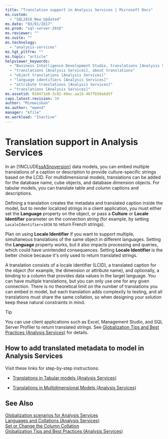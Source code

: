 ```yaml
---
title: "Translation support in Analysis Services | Microsoft Docs"
ms.custom: 
  - "SQL2016_New_Updated"
ms.date: "03/01/2017"
ms.prod: "sql-server-2016"
ms.reviewer: ""
ms.suite: ""
ms.technology: 
  - "analysis-services"
ms.tgt_pltfrm: ""
ms.topic: "article"
helpviewer_keywords: 
  - "Business Intelligence Development Studio, translations [Analysis Services]"
  - "translations [Analysis Services], about translations"
  - "object translations [Analysis Services]"
  - "language identifiers [Analysis Services]"
  - "attribute translations [Analysis Services]"
  - "translations [Analysis Services]"
ms.assetid: 018471e0-3c82-49ec-aa16-467fb58a6d5f
caps.latest.revision: 34
author: "Minewiskan"
ms.author: "owend"
manager: "kfile"
ms.workload: "Inactive"
---
```

# Translation support in Analysis Services
  In an [!INCLUDE[ssASnoversion](../includes/ssasnoversion-md.md)] data models, you can embed multiple translations of a caption or description to provide culture-specific strings based on the LCID. For multidimensional models, translations can be added for the database name, cube objects, and database dimension objects. For tabular models, you can translate table and column captions and descriptions.  
  
 Defining a translation creates the metadata and translated caption inside the model, but to render localized strings in a client application, you must either set the **Language** property on the object, or pass a **Culture** or **Locale Identifier** parameter on the connection string (for example, by setting `LocaleIdentifier=1036` to return French strings).  
  
 Plan on using **Locale Identifier** if you want to support multiple, simultaneous translations of the same object in different languages. Setting the **Language** property works, but it also impacts processing and queries, which could have unintended consequences. Setting **Locale Identifier** is the better choice because it's only used to return translated strings.  
  
 A translation consists of a locale identifier (LCID), a translated caption for the object (for example, the dimension or attribute name), and optionally, a binding to a column that provides data values in the target language. You can have multiple translations, but you can only use one for any given connection. There is no theoretical limit on the number of translations you can embed in model, but each translation adds complexity to testing, and all translations must share the same collation, so when designing your solution keep these natural constraints in mind.  
  
> [!TIP]  
>  You can use client applications such as Excel, Management Studio, and SQL Server Profiler to return translated strings. See [Globalization Tips and Best Practices &#40;Analysis Services&#41;](../analysis-services/globalization-tips-and-best-practices-analysis-services.md) for details.  
  
## How to add translated metadata to model in Analysis Services  
 Visit these links for step-by-step instructions:  
  
-   [Translations in Tabular models &#40;Analysis Services&#41;](../analysis-services/tabular-models/translations-in-tabular-models-analysis-services.md)  
  
-   [Translations in Multidimensional Models &#40;Analysis Services&#41;](../analysis-services/multidimensional-models/translations-in-multidimensional-models-analysis-services.md)  
  
## See Also  
 [Globalization scenarios for Analysis Services](../analysis-services/globalization-scenarios-for-analysis-services.md)   
 [Languages and Collations &#40;Analysis Services&#41;](../analysis-services/languages-and-collations-analysis-services.md)   
 [Set or Change the Column Collation](../relational-databases/collations/set-or-change-the-column-collation.md)   
 [Globalization Tips and Best Practices &#40;Analysis Services&#41;](../analysis-services/globalization-tips-and-best-practices-analysis-services.md)  
  
  
